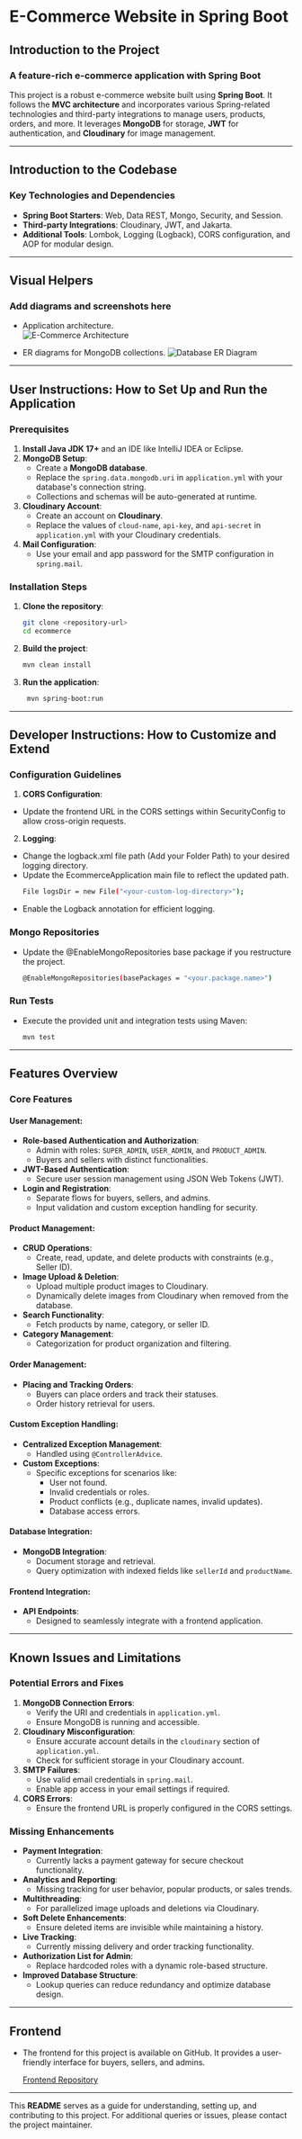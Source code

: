 # E-Commerce Website in Spring Boot

## **Introduction to the Project**  
### A feature-rich e-commerce application with Spring Boot  
This project is a robust e-commerce website built using **Spring Boot**. It follows the **MVC architecture** and incorporates various Spring-related technologies and third-party integrations to manage users, products, orders, and more. It leverages **MongoDB** for storage, **JWT** for authentication, and **Cloudinary** for image management.  

---

## **Introduction to the Codebase**  
### Key Technologies and Dependencies  
- **Spring Boot Starters**: Web, Data REST, Mongo, Security, and Session.  
- **Third-party Integrations**: Cloudinary, JWT, and Jakarta.  
- **Additional Tools**: Lombok, Logging (Logback), CORS configuration, and AOP for modular design.  

---

## **Visual Helpers**  
### Add diagrams and screenshots here  
- Application architecture.  
  ![E-Commerce Architecture](https://github.com/Rituraj2610/Ecommerce-Spring-Boot/blob/main/images/ER%20Diagram.png)

- ER diagrams for MongoDB collections. 
  ![Database ER Diagram](https://github.com/Rituraj2610/Ecommerce-Spring-Boot/blob/main/images/ER%20Diagram.png)
---

## **User Instructions: How to Set Up and Run the Application**  
### Prerequisites  
1. **Install Java JDK 17+** and an IDE like IntelliJ IDEA or Eclipse.  
2. **MongoDB Setup**:  
   - Create a **MongoDB database**.  
   - Replace the `spring.data.mongodb.uri` in `application.yml` with your database's connection string.  
   - Collections and schemas will be auto-generated at runtime.  
3. **Cloudinary Account**:  
   - Create an account on **Cloudinary**.  
   - Replace the values of `cloud-name`, `api-key`, and `api-secret` in `application.yml` with your Cloudinary credentials.  
4. **Mail Configuration**:  
   - Use your email and app password for the SMTP configuration in `spring.mail`.  

### Installation Steps  
1. **Clone the repository**:  
   ```bash  
   git clone <repository-url>  
   cd ecommerce  
   ```
2. **Build the project**:
   ```bash  
   mvn clean install  
   ```
3. **Run the application**:
   ```bash  
    mvn spring-boot:run  
    ```
---
## **Developer Instructions: How to Customize and Extend**
### Configuration Guidelines
1. **CORS Configuration**:
- Update the frontend URL in the CORS settings within SecurityConfig to allow cross-origin requests.
2. **Logging**:
- Change the logback.xml file path (Add your Folder Path) to your desired logging directory.
- Update the EcommerceApplication main file to reflect the updated path.
  ```bash
  File logsDir = new File("<your-custom-log-directory>");  
  ```
- Enable the Logback annotation for efficient logging.

### Mongo Repositories
- Update the @EnableMongoRepositories base package if you restructure the project.
  ```bash
  @EnableMongoRepositories(basePackages = "<your.package.name>")  
  ```
### Run Tests
- Execute the provided unit and integration tests using Maven:
  ```bash
  mvn test  

  ```
---
## **Features Overview**  
### Core Features  

#### User Management:  
- **Role-based Authentication and Authorization**:  
  - Admin with roles: `SUPER_ADMIN`, `USER_ADMIN`, and `PRODUCT_ADMIN`.  
  - Buyers and sellers with distinct functionalities.  
- **JWT-Based Authentication**:  
  - Secure user session management using JSON Web Tokens (JWT).  
- **Login and Registration**:  
  - Separate flows for buyers, sellers, and admins.  
  - Input validation and custom exception handling for security.  

#### Product Management:  
- **CRUD Operations**:  
  - Create, read, update, and delete products with constraints (e.g., Seller ID).  
- **Image Upload & Deletion**:  
  - Upload multiple product images to Cloudinary.  
  - Dynamically delete images from Cloudinary when removed from the database.  
- **Search Functionality**:  
  - Fetch products by name, category, or seller ID.  
- **Category Management**:  
  - Categorization for product organization and filtering.  

#### Order Management:  
- **Placing and Tracking Orders**:  
  - Buyers can place orders and track their statuses.  
  - Order history retrieval for users.  

#### Custom Exception Handling:  
- **Centralized Exception Management**:  
  - Handled using `@ControllerAdvice`.  
- **Custom Exceptions**:  
  - Specific exceptions for scenarios like:  
    - User not found.  
    - Invalid credentials or roles.  
    - Product conflicts (e.g., duplicate names, invalid updates).  
    - Database access errors.  

#### Database Integration:  
- **MongoDB Integration**:  
  - Document storage and retrieval.  
  - Query optimization with indexed fields like `sellerId` and `productName`.  

#### Frontend Integration:  
- **API Endpoints**:  
  - Designed to seamlessly integrate with a frontend application.  

---

## **Known Issues and Limitations**  

### Potential Errors and Fixes  
1. **MongoDB Connection Errors**:  
   - Verify the URI and credentials in `application.yml`.  
   - Ensure MongoDB is running and accessible.  
2. **Cloudinary Misconfiguration**:  
   - Ensure accurate account details in the `cloudinary` section of `application.yml`.  
   - Check for sufficient storage in your Cloudinary account.  
3. **SMTP Failures**:  
   - Use valid email credentials in `spring.mail`.  
   - Enable app access in your email settings if required.  
4. **CORS Errors**:  
   - Ensure the frontend URL is properly configured in the CORS settings.  

### Missing Enhancements  
- **Payment Integration**:  
  - Currently lacks a payment gateway for secure checkout functionality.  
- **Analytics and Reporting**:  
  - Missing tracking for user behavior, popular products, or sales trends.  
- **Multithreading**:
  - For parallelized image uploads and deletions via Cloudinary.
- **Soft Delete Enhancements**:
  - Ensure deleted items are invisible while maintaining a history.
- **Live Tracking**:
  - Currently missing delivery and order tracking functionality.
- **Authorization List for Admin**:
  - Replace hardcoded roles with a dynamic role-based structure.
- **Improved Database Structure**:
  - Lookup queries can reduce redundancy and optimize database design.

---

## Frontend
- The frontend for this project is available on GitHub. It provides a user-friendly interface for buyers, sellers, and admins.

  [Frontend Repository](https://github.com/Rituraj2610/Frontend-Ecommerce)

---
This **README** serves as a guide for understanding, setting up, and contributing to this project. For additional queries or issues, please contact the project maintainer.

